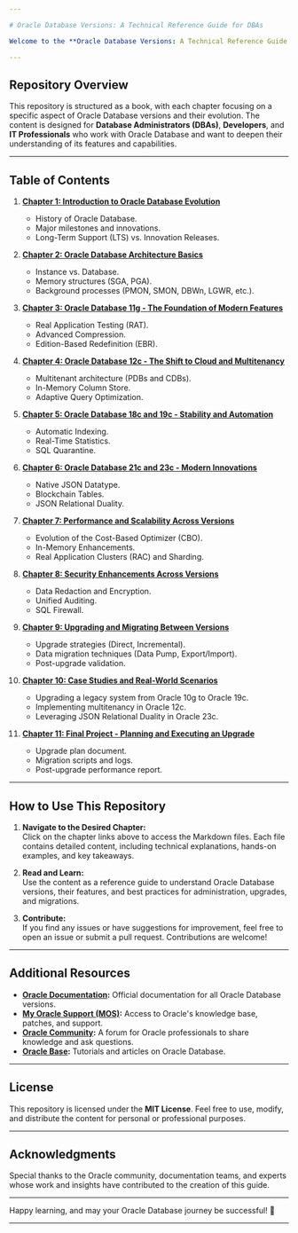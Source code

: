 ```yaml
---

# Oracle Database Versions: A Technical Reference Guide for DBAs

Welcome to the **Oracle Database Versions: A Technical Reference Guide for DBAs** repository! This repository contains a comprehensive guide to understanding Oracle Database versions, their features, and best practices for upgrading, migrating, and optimizing databases. Each chapter is provided as a Markdown file, making it easy to read and navigate.

---
```


## **Repository Overview**

This repository is structured as a book, with each chapter focusing on a specific aspect of Oracle Database versions and their evolution. The content is designed for **Database Administrators (DBAs)**, **Developers**, and **IT Professionals** who work with Oracle Database and want to deepen their understanding of its features and capabilities.

---

## **Table of Contents**

1. **[Chapter 1: Introduction to Oracle Database Evolution](Chapter%201%3A%20Introduction%20to%20Oracle%20Database%20Evolution.md)**  
   - History of Oracle Database.  
   - Major milestones and innovations.  
   - Long-Term Support (LTS) vs. Innovation Releases.

2. **[Chapter 2: Oracle Database Architecture Basics](Chapter%202%3A%20Oracle%20Database%20Architecture%20Basics.md)**  
   - Instance vs. Database.  
   - Memory structures (SGA, PGA).  
   - Background processes (PMON, SMON, DBWn, LGWR, etc.).

3. **[Chapter 3: Oracle Database 11g - The Foundation of Modern Features](Chapter%203%3A%20Oracle%20Database%2011g%20-%20The%20Foundation%20of%20Modern%20Features.md)**  
   - Real Application Testing (RAT).  
   - Advanced Compression.  
   - Edition-Based Redefinition (EBR).

4. **[Chapter 4: Oracle Database 12c - The Shift to Cloud and Multitenancy](Chapter%204%3A%20Oracle%20Database%2012c%20-%20The%20Shift%20to%20Cloud%20and%20Multitenancy.md)**  
   - Multitenant architecture (PDBs and CDBs).  
   - In-Memory Column Store.  
   - Adaptive Query Optimization.

5. **[Chapter 5: Oracle Database 18c and 19c - Stability and Automation](Chapter%205%3A%20Oracle%20Database%2018c%20and%2019c%20-%20Stability%20and%20Automation.md)**  
   - Automatic Indexing.  
   - Real-Time Statistics.  
   - SQL Quarantine.

6. **[Chapter 6: Oracle Database 21c and 23c - Modern Innovations](Chapter%206%3A%20Oracle%20Database%2021c%20and%2023c%20-%20Modern%20Innovations.md)**  
   - Native JSON Datatype.  
   - Blockchain Tables.  
   - JSON Relational Duality.

7. **[Chapter 7: Performance and Scalability Across Versions](Chapter%207%3A%20Performance%20and%20Scalability%20Across%20Versions.md)**  
   - Evolution of the Cost-Based Optimizer (CBO).  
   - In-Memory Enhancements.  
   - Real Application Clusters (RAC) and Sharding.

8. **[Chapter 8: Security Enhancements Across Versions](Chapter%208%3A%20Security%20Enhancements%20Across%20Versions.md)**  
   - Data Redaction and Encryption.  
   - Unified Auditing.  
   - SQL Firewall.

9. **[Chapter 9: Upgrading and Migrating Between Versions](Chapter%209%3A%20Upgrading%20and%20Migrating%20Between%20Versions.md)**  
   - Upgrade strategies (Direct, Incremental).  
   - Data migration techniques (Data Pump, Export/Import).  
   - Post-upgrade validation.

10. **[Chapter 10: Case Studies and Real-World Scenarios](Chapter%2010%3A%20Case%20Studies%20and%20Real-World%20Scenarios.md)**  
    - Upgrading a legacy system from Oracle 10g to Oracle 19c.  
    - Implementing multitenancy in Oracle 12c.  
    - Leveraging JSON Relational Duality in Oracle 23c.

11. **[Chapter 11: Final Project - Planning and Executing an Upgrade](Chapter%2011%3A%20Final%20Project%20-%20Planning%20and%20Executing%20an%20Upgrade.md)**  
    - Upgrade plan document.  
    - Migration scripts and logs.  
    - Post-upgrade performance report.

---

## **How to Use This Repository**

1. **Navigate to the Desired Chapter:**  
   Click on the chapter links above to access the Markdown files. Each file contains detailed content, including technical explanations, hands-on examples, and key takeaways.

2. **Read and Learn:**  
   Use the content as a reference guide to understand Oracle Database versions, their features, and best practices for administration, upgrades, and migrations.

3. **Contribute:**  
   If you find any issues or have suggestions for improvement, feel free to open an issue or submit a pull request. Contributions are welcome!

---

## **Additional Resources**

- **[Oracle Documentation](https://docs.oracle.com):** Official documentation for all Oracle Database versions.  
- **[My Oracle Support (MOS)](https://support.oracle.com):** Access to Oracle's knowledge base, patches, and support.  
- **[Oracle Community](https://community.oracle.com):** A forum for Oracle professionals to share knowledge and ask questions.  
- **[Oracle Base](https://oracle-base.com):** Tutorials and articles on Oracle Database.  

---

## **License**

This repository is licensed under the **MIT License**. Feel free to use, modify, and distribute the content for personal or professional purposes.

---

## **Acknowledgments**

Special thanks to the Oracle community, documentation teams, and experts whose work and insights have contributed to the creation of this guide.

---

Happy learning, and may your Oracle Database journey be successful! 🚀

---
